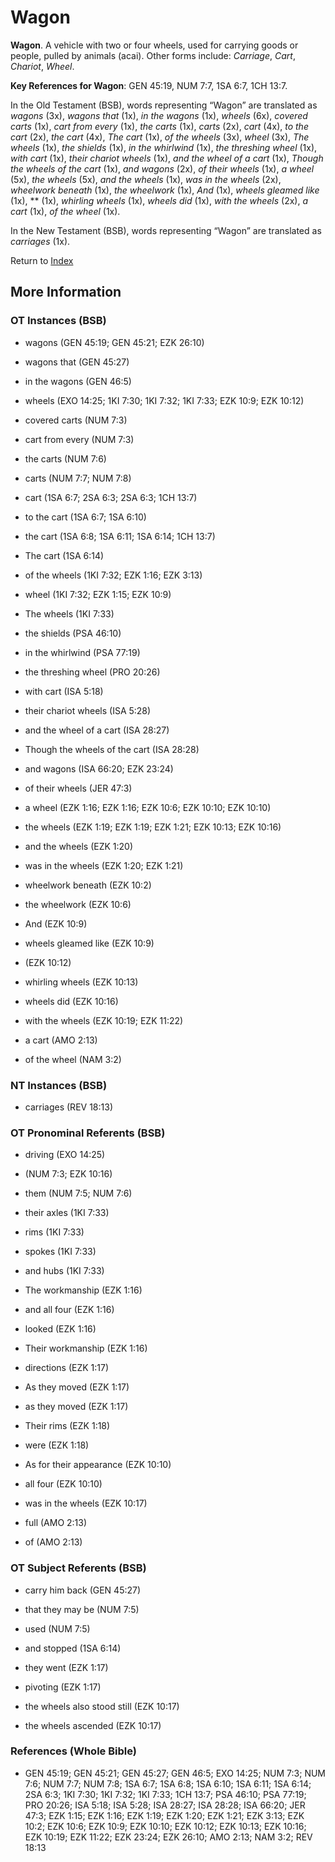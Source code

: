 # Wagon
**Wagon**. 
A vehicle with two or four wheels, used for carrying goods or people, pulled by animals (acai). 
Other forms include: 
*Carriage*, *Cart*, *Chariot*, *Wheel*. 


**Key References for Wagon**: 
GEN 45:19, NUM 7:7, 1SA 6:7, 1CH 13:7. 


In the Old Testament (BSB), words representing “Wagon” are translated as 
*wagons* (3x), *wagons that* (1x), *in the wagons* (1x), *wheels* (6x), *covered carts* (1x), *cart from every* (1x), *the carts* (1x), *carts* (2x), *cart* (4x), *to the cart* (2x), *the cart* (4x), *The cart* (1x), *of the wheels* (3x), *wheel* (3x), *The wheels* (1x), *the shields* (1x), *in the whirlwind* (1x), *the threshing wheel* (1x), *with cart* (1x), *their chariot wheels* (1x), *and the wheel of a cart* (1x), *Though the wheels of the cart* (1x), *and wagons* (2x), *of their wheels* (1x), *a wheel* (5x), *the wheels* (5x), *and the wheels* (1x), *was in the wheels* (2x), *wheelwork beneath* (1x), *the wheelwork* (1x), *And* (1x), *wheels gleamed like* (1x), ** (1x), *whirling wheels* (1x), *wheels did* (1x), *with the wheels* (2x), *a cart* (1x), *of the wheel* (1x). 


In the New Testament (BSB), words representing “Wagon” are translated as 
*carriages* (1x). 


Return to [Index](00-Index.md)

## More Information

### OT Instances (BSB)

* wagons (GEN 45:19; GEN 45:21; EZK 26:10)

* wagons that (GEN 45:27)

* in the wagons (GEN 46:5)

* wheels (EXO 14:25; 1KI 7:30; 1KI 7:32; 1KI 7:33; EZK 10:9; EZK 10:12)

* covered carts (NUM 7:3)

* cart from every (NUM 7:3)

* the carts (NUM 7:6)

* carts (NUM 7:7; NUM 7:8)

* cart (1SA 6:7; 2SA 6:3; 2SA 6:3; 1CH 13:7)

* to the cart (1SA 6:7; 1SA 6:10)

* the cart (1SA 6:8; 1SA 6:11; 1SA 6:14; 1CH 13:7)

* The cart (1SA 6:14)

* of the wheels (1KI 7:32; EZK 1:16; EZK 3:13)

* wheel (1KI 7:32; EZK 1:15; EZK 10:9)

* The wheels (1KI 7:33)

* the shields (PSA 46:10)

* in the whirlwind (PSA 77:19)

* the threshing wheel (PRO 20:26)

* with cart (ISA 5:18)

* their chariot wheels (ISA 5:28)

* and the wheel of a cart (ISA 28:27)

* Though the wheels of the cart (ISA 28:28)

* and wagons (ISA 66:20; EZK 23:24)

* of their wheels (JER 47:3)

* a wheel (EZK 1:16; EZK 1:16; EZK 10:6; EZK 10:10; EZK 10:10)

* the wheels (EZK 1:19; EZK 1:19; EZK 1:21; EZK 10:13; EZK 10:16)

* and the wheels (EZK 1:20)

* was in the wheels (EZK 1:20; EZK 1:21)

* wheelwork beneath (EZK 10:2)

* the wheelwork (EZK 10:6)

* And (EZK 10:9)

* wheels gleamed like (EZK 10:9)

*  (EZK 10:12)

* whirling wheels (EZK 10:13)

* wheels did (EZK 10:16)

* with the wheels (EZK 10:19; EZK 11:22)

* a cart (AMO 2:13)

* of the wheel (NAM 3:2)



### NT Instances (BSB)

* carriages (REV 18:13)



### OT Pronominal Referents (BSB)

* driving (EXO 14:25)

*  (NUM 7:3; EZK 10:16)

* them (NUM 7:5; NUM 7:6)

* their axles (1KI 7:33)

* rims (1KI 7:33)

* spokes (1KI 7:33)

* and hubs (1KI 7:33)

* The workmanship (EZK 1:16)

* and all four (EZK 1:16)

* looked (EZK 1:16)

* Their workmanship (EZK 1:16)

* directions (EZK 1:17)

* As they moved (EZK 1:17)

* as they moved (EZK 1:17)

* Their rims (EZK 1:18)

* were (EZK 1:18)

* As for their appearance (EZK 10:10)

* all four (EZK 10:10)

* was in the wheels (EZK 10:17)

* full (AMO 2:13)

* of (AMO 2:13)



### OT Subject Referents (BSB)

* carry him back (GEN 45:27)

* that they may be (NUM 7:5)

* used (NUM 7:5)

* and stopped (1SA 6:14)

* they went (EZK 1:17)

* pivoting (EZK 1:17)

* the wheels also stood still (EZK 10:17)

* the wheels ascended (EZK 10:17)



### References (Whole Bible)

* GEN 45:19; GEN 45:21; GEN 45:27; GEN 46:5; EXO 14:25; NUM 7:3; NUM 7:6; NUM 7:7; NUM 7:8; 1SA 6:7; 1SA 6:8; 1SA 6:10; 1SA 6:11; 1SA 6:14; 2SA 6:3; 1KI 7:30; 1KI 7:32; 1KI 7:33; 1CH 13:7; PSA 46:10; PSA 77:19; PRO 20:26; ISA 5:18; ISA 5:28; ISA 28:27; ISA 28:28; ISA 66:20; JER 47:3; EZK 1:15; EZK 1:16; EZK 1:19; EZK 1:20; EZK 1:21; EZK 3:13; EZK 10:2; EZK 10:6; EZK 10:9; EZK 10:10; EZK 10:12; EZK 10:13; EZK 10:16; EZK 10:19; EZK 11:22; EZK 23:24; EZK 26:10; AMO 2:13; NAM 3:2; REV 18:13




